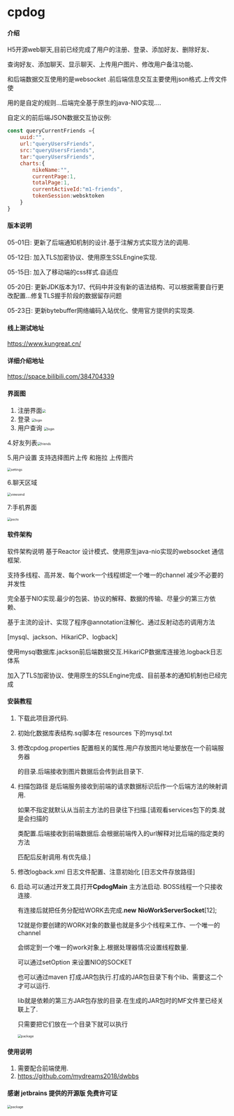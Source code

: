 # cpdog

#### 介绍
H5开源web聊天,目前已经完成了用户的注册、登录、添加好友、删除好友、

查询好友、添加聊天、显示聊天、上传用户图片、修改用户备注功能、

和后端数据交互使用的是websocket .前后端信息交互主要使用json格式.上传文件使

用的是自定的规则...后端完全基于原生的java-NIO实现....

自定义的前后端JSON数据交互协议例:

```js
const queryCurrentFriends ={
    uuid:"",
    url:"queryUsersFriends",
    src:"queryUsersFriends",
    tar:"queryUsersFriends",
    charts:{
        nikeName:"",
        currentPage:1,
        totalPage:1,
        currentActiveId:"m1-friends",
        tokenSession:websktoken
    }
}
```
#### 版本说明
05-01日: 更新了后端通知机制的设计.基于注解方式实现方法的调用.

05-12日: 加入TLS加密协议、使用原生SSLEngine实现.

05-15日: 加入了移动端的css样式.自适应

05-20日: 更新JDK版本为17、代码中并没有新的语法结构、可以根据需要自行更改配置...修复TLS握手阶段的数据留存问题

05-23日: 更新bytebuffer网络编码入站优化、使用官方提供的实现类.

#### 线上测试地址
https://www.kungreat.cn/
#### 详细介绍地址
https://space.bilibili.com/384704339
#### 界面图

1. 注册界面<img src="https://www.kungreat.cn/images/images_md/register.PNG" style="zoom:50%;" />
2. 登录 <img src="https://www.kungreat.cn/images/images_md/login.PNG" alt="login" style="zoom:50%;" />
3. 用户查询 <img src="https://www.kungreat.cn/images/images_md/users.PNG" alt="login" style="zoom:50%;" />

4.好友列表<img src="https://www.kungreat.cn/images/images_md/friends.PNG" alt="friends" style="zoom:50%;" />

5.用户设置 支持选择图片上传 和拖拉 上传图片

<img src="https://www.kungreat.cn/images/images_md/settings.PNG" alt="settings" style="zoom:50%;" />

6.聊天区域

<img src="https://www.kungreat.cn/images/images_md/viewsend.PNG" alt="viewsend" style="zoom:50%;" />

7:手机界面

<img src="https://www.kungreat.cn/images/images_md/pscts.PNG" alt="pscts" style="zoom:50%;" />

#### 软件架构

软件架构说明
基于Reactor 设计模式、使用原生java-nio实现的websocket 通信框架.

支持多线程、高并发、每个work一个线程绑定一个唯一的channel 减少不必要的并发性

完全基于NIO实现.最少的包装、协议的解释、数据的传输、尽量少的第三方依赖、

基于主流的设计、实现了程序@annotation注解化、通过反射动态的调用方法

[mysql、jackson、HikariCP、logback]

使用mysql数据库.jackson前后端数据交互.HikariCP数据库连接池.logback日志体系

加入了TLS加密协议、使用原生的SSLEngine完成、目前基本的通知机制也已经完成

#### 安装教程

1. 下载此项目源代码.

2. 初始化数据库表结构.sql脚本在 resources 下的mysql.txt

3. 修改cpdog.properties 配置相关的属性.用户存放图片地址要放在一个前端服务器

   的目录.后端接收到图片数据后会传到此目录下.

4. 扫描包路径  是后端服务接收到前端的请求数据标识后作一个后端方法的映射调用.

   如果不指定就默认从当前主方法的目录往下扫描.[请观看services包下的类.就是会扫描的

   类配置.后端接收到前端数据后.会根据前端传入的url解释对比后端的指定类的方法

   匹配后反射调用.有优先级.]

5. 修改logback.xml 日志文件配置、注意初始化  [日志文件存放路径]

6. 启动.可以通过开发工具打开**CpdogMain** 主方法启动. BOSS线程一个只接收连接.

   有连接后就把任务分配给WORK去完成.**new** **NioWorkServerSocket**[12];

   12就是你要创建的WORK对象的数量也就是多少个线程来工作、一个唯一的channel
   
   会绑定到一个唯一的work对象上.根据处理器情况设置线程数量.

   可以通过setOption 来设置NIO的SOCKET

   也可以通过maven 打成JAR包执行.打成的JAR包目录下有个lib、需要这二个才可以运行.

   lib就是依赖的第三方JAR包存放的目录.在生成的JAR包时的MF文件里已经关联上了.

   只需要把它们放在一个目录下就可以执行

   <img src="https://www.kungreat.cn/images/images_md/package.PNG" alt="package" style="zoom:50%;" />

#### 使用说明

1.  需要配合前端使用.
2.  https://github.com/mydreams2018/dwbbs


#### 感谢 jetbrains 提供的开源版 免费许可证
   <img src="https://www.kungreat.cn/images/images_md/jeb2.PNG" alt="package" style="zoom:50%;" />